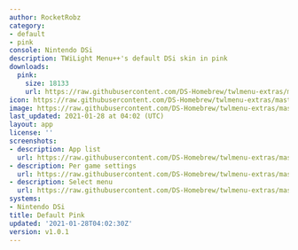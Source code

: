 ```yaml
---
author: RocketRobz
category:
- default
- pink
console: Nintendo DSi
description: TWiLight Menu++'s default DSi skin in pink
downloads:
  pink:
    size: 18133
    url: https://raw.githubusercontent.com/DS-Homebrew/twlmenu-extras/master/_nds/TWiLightMenu/dsimenu/themes/pink.7z
icon: https://raw.githubusercontent.com/DS-Homebrew/twlmenu-extras/master/_nds/TWiLightMenu/dsimenu/themes/meta/pink/icon.png
image: https://raw.githubusercontent.com/DS-Homebrew/twlmenu-extras/master/_nds/TWiLightMenu/dsimenu/themes/meta/pink/icon.png
last_updated: 2021-01-28 at 04:02 (UTC)
layout: app
license: ''
screenshots:
- description: App list
  url: https://raw.githubusercontent.com/DS-Homebrew/twlmenu-extras/master/_nds/TWiLightMenu/dsimenu/themes/meta/pink/screenshots/app-list.png
- description: Per game settings
  url: https://raw.githubusercontent.com/DS-Homebrew/twlmenu-extras/master/_nds/TWiLightMenu/dsimenu/themes/meta/pink/screenshots/per-game-settings.png
- description: Select menu
  url: https://raw.githubusercontent.com/DS-Homebrew/twlmenu-extras/master/_nds/TWiLightMenu/dsimenu/themes/meta/pink/screenshots/select-menu.png
systems:
- Nintendo DSi
title: Default Pink
updated: '2021-01-28T04:02:30Z'
version: v1.0.1
---
```

